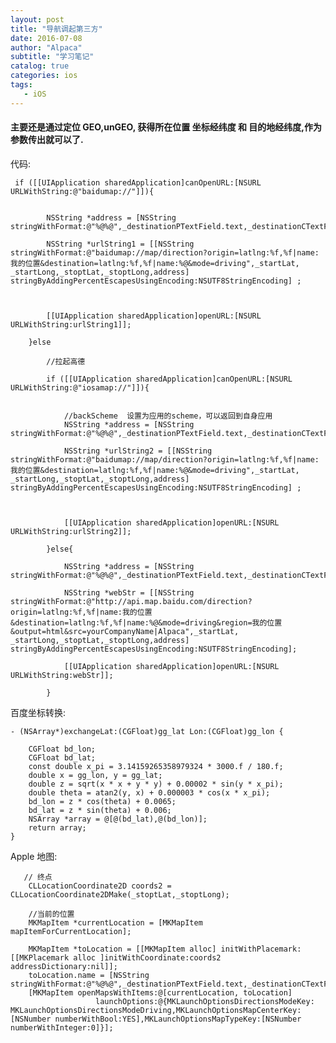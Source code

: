 ```yaml
---
layout: post
title: "导航调起第三方"
date: 2016-07-08
author: "Alpaca"
subtitle: "学习笔记"
catalog: true
categories: ios
tags:
   - iOS
---
```


#### 主要还是通过定位 GEO,unGEO, 获得所在位置 坐标经纬度 和 目的地经纬度,作为参数传出就可以了.
代码:  

     if ([[UIApplication sharedApplication]canOpenURL:[NSURL URLWithString:@"baidumap://"]]){
            
            
            NSString *address = [NSString stringWithFormat:@"%@%@",_destinationPTextField.text,_destinationCTextField.text];
            
            NSString *urlString1 = [[NSString stringWithFormat:@"baidumap://map/direction?origin=latlng:%f,%f|name:我的位置&destination=latlng:%f,%f|name:%@&mode=driving",_startLat, _startLong,_stoptLat,_stoptLong,address] stringByAddingPercentEscapesUsingEncoding:NSUTF8StringEncoding] ;
            
            
            
            [[UIApplication sharedApplication]openURL:[NSURL URLWithString:urlString1]];
            
        }else
            
            //拉起高德
            
            if ([[UIApplication sharedApplication]canOpenURL:[NSURL URLWithString:@"iosamap://"]]){
                
                
                //backScheme  设置为应用的scheme，可以返回到自身应用
                NSString *address = [NSString stringWithFormat:@"%@%@",_destinationPTextField.text,_destinationCTextField.text];
                
                NSString *urlString2 = [[NSString stringWithFormat:@"baidumap://map/direction?origin=latlng:%f,%f|name:我的位置&destination=latlng:%f,%f|name:%@&mode=driving",_startLat, _startLong,_stoptLat,_stoptLong,address] stringByAddingPercentEscapesUsingEncoding:NSUTF8StringEncoding] ;
                
                
                
                [[UIApplication sharedApplication]openURL:[NSURL URLWithString:urlString2]];
                
            }else{
                
                NSString *address = [NSString stringWithFormat:@"%@%@",_destinationPTextField.text,_destinationCTextField.text];

                NSString *webStr = [[NSString stringWithFormat:@"http://api.map.baidu.com/direction?origin=latlng:%f,%f|name:我的位置&destination=latlng:%f,%f|name:%@&mode=driving&region=我的位置&output=html&src=yourCompanyName|Alpaca",_startLat, _startLong,_stoptLat,_stoptLong,address]  stringByAddingPercentEscapesUsingEncoding:NSUTF8StringEncoding];
                
                [[UIApplication sharedApplication]openURL:[NSURL URLWithString:webStr]];
                 
            }
            
百度坐标转换:  

	- (NSArray*)exchangeLat:(CGFloat)gg_lat Lon:(CGFloat)gg_lon {
    
    	CGFloat bd_lon;
    	CGFloat bd_lat;
	    const double x_pi = 3.14159265358979324 * 3000.f / 180.f;
    	double x = gg_lon, y = gg_lat;
	    double z = sqrt(x * x + y * y) + 0.00002 * sin(y * x_pi);
    	double theta = atan2(y, x) + 0.000003 * cos(x * x_pi);
	    bd_lon = z * cos(theta) + 0.0065;
    	bd_lat = z * sin(theta) + 0.006;
	    NSArray *array = @[@(bd_lat),@(bd_lon)];
    	return array;
	}

Apple 地图:  

	   // 终点
        CLLocationCoordinate2D coords2 = CLLocationCoordinate2DMake(_stoptLat,_stoptLong);
        
        //当前的位置
        MKMapItem *currentLocation = [MKMapItem mapItemForCurrentLocation];
        
        MKMapItem *toLocation = [[MKMapItem alloc] initWithPlacemark:[[MKPlacemark alloc ]initWithCoordinate:coords2 addressDictionary:nil]];
        toLocation.name = [NSString stringWithFormat:@"%@%@",_destinationPTextField.text,_destinationCTextField.text];
        [MKMapItem openMapsWithItems:@[currentLocation, toLocation]
                       launchOptions:@{MKLaunchOptionsDirectionsModeKey: MKLaunchOptionsDirectionsModeDriving,MKLaunchOptionsMapCenterKey: [NSNumber numberWithBool:YES],MKLaunchOptionsMapTypeKey:[NSNumber numberWithInteger:0]}];